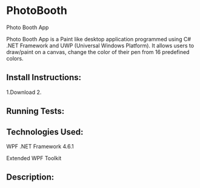 # PhotoBooth
Photo Booth App

Photo Booth App is a Paint like desktop application programmed using C# .NET Framework and UWP (Universal Windows Platform). 
It allows users to draw/paint on a canvas, change the color of their pen from 16 predefined colors. 

<h2>Install Instructions:</h2>

1.Download 2.

<h2>Running Tests:</h2>

<h2>Technologies Used:</h2>

WPF .NET Framework 4.6.1

Extended WPF Toolkit

<h2>Description:</h2>

